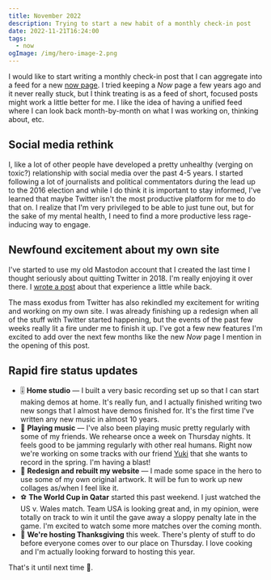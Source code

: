 ```yaml
---
title: November 2022
description: Trying to start a new habit of a monthly check-in post
date: 2022-11-21T16:24:00
tags:
  - now
ogImage: /img/hero-image-2.png
---
```

I would like to start writing a monthly check-in post that I can aggregate into a feed for a new [now page](https://nownownow.com/about). I tried keeping a _Now_ page a few years ago and it never really stuck, but I think treating is as a feed of short, focused posts might work a little better for me. I like the idea of having a unified feed where I can look back month-by-month on what I was working on, thinking about, etc.

## Social media rethink

I, like a lot of other people have developed a pretty unhealthy (verging on toxic?) relationship with social media over the past 4-5 years. I started following a lot of journalists and political commentators during the lead up to the 2016 election and while I do think it is important to stay informed, I've learned that maybe Twitter isn't the most productive platform for me to do that on. I realize that I'm very privileged to be able to just tune out, but for the sake of my mental health, I need to find a more productive less rage-inducing way to engage.

## Newfound excitement about my own site

I've started to use my old Mastodon account that I created the last time I thought seriously about quitting Twitter in 2018. I'm really enjoying it over there. I [wrote a post](/blog/the-web-feels-exciting-again/) about that experience a little while back.

The mass exodus from Twitter has also rekindled my excitement for writing and working on my own site. I was already finishing up a redesign when all of the stuff with Twitter started happening, but the events of the past few weeks really lit a fire under me to finish it up. I've got a few new features I'm excited to add over the next few months like the new *Now* page I mention in the opening of this post.

## Rapid fire status updates

- 🎚️ **Home studio** — I built a very basic recording set up so that I can start making demos at home. It's really fun, and I actually finished writing two new songs that I almost have demos finished for. It's the first time I've written any new music in almost 10 years.
- 🎸 **Playing music** — I've also been playing music pretty regularly with some of my friends. We rehearse once a week on Thursday nights. It feels good to be jamming regularly with other real humans. Right now we're working on some tracks with our friend [Yuki](https://yukikawana.bandcamp.com/) that she wants to record in the spring. I'm having a blast!
- 🎨 **Redesign and rebuilt my website** — I made some space in the hero to use some of my own original artwork. It will be fun to work up new collages as/when I feel like it.
- ⚽ **The World Cup in Qatar** started this past weekend. I just watched the US v. Wales match. Team USA is looking great and, in my opinion, were totally on track to win it until the gave away a sloppy penalty late in the game. I'm excited to watch some more matches over the coming month.
- 🦃 **We're hosting Thanksgiving** this week. There's plenty of stuff to do before everyone comes over to our place on Thursday. I love cooking and I'm actually looking forward to hosting this year.

That's it until next time 👋.